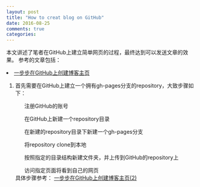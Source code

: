 ```yaml
---
layout: post
title: "How to creat blog on GitHub"
date: 2016-08-25
comments: true
categories:
---
```


<head>
	<meta http-equiv="Content-Type" content="text/html; charset=utf-8" />
</head>

本文讲述了笔者在GitHub上建立简单网页的过程，最终达到可以发送文章的效果。
参考的文章包括：
<li><a href="http://www.pchou.info/ssgithubPage/2013-01-03-build-github-blog-page-01.html"> 一步步在GitHub上创建博客主页</a></li>

<ol>
<li>首先需要在GitHub上建立一个拥有gh-pages分支的repository，大致步骤如下：</li>
	<ul>注册GitHub的账号</ul>
	<ul>在GitHub上新建一个repository目录</ul>
	<ul>在新建的repository目录下新建一个gh-pages分支</ul>
	<ul>将repository clone到本地</ul>
	<ul>按照指定的目录结构新建文件夹，并上传到GitHub的repository上</ul>
	<ul>访问指定页面将看到自己的网页</ul>
具体步骤参考：
<a href="http://www.pchou.info/ssgithubPage/2013-01-05-build-github-blog-page-02.html"> 一步步在GitHub上创建博客主页(2)</a>

</ol>
